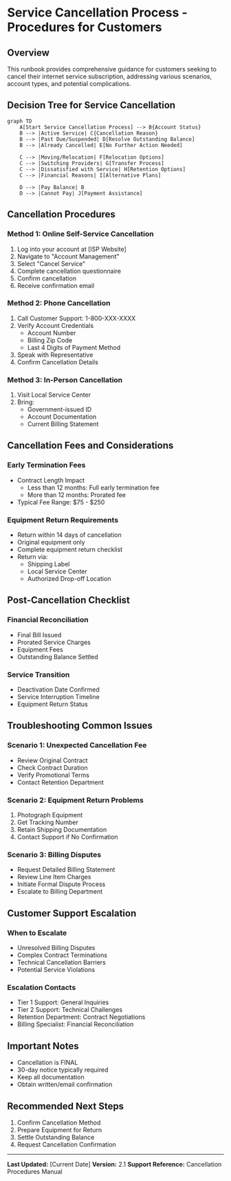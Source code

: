# Service Cancellation Process - Procedures for Customers

## Overview
This runbook provides comprehensive guidance for customers seeking to cancel their internet service subscription, addressing various scenarios, account types, and potential complications.

## Decision Tree for Service Cancellation

```mermaid
graph TD
    A[Start Service Cancellation Process] --> B{Account Status}
    B --> |Active Service| C{Cancellation Reason}
    B --> |Past Due/Suspended| D[Resolve Outstanding Balance]
    B --> |Already Cancelled| E[No Further Action Needed]
    
    C --> |Moving/Relocation| F[Relocation Options]
    C --> |Switching Providers| G[Transfer Process]
    C --> |Dissatisfied with Service| H[Retention Options]
    C --> |Financial Reasons| I[Alternative Plans]
    
    D --> |Pay Balance| B
    D --> |Cannot Pay| J[Payment Assistance]
```

## Cancellation Procedures

### Method 1: Online Self-Service Cancellation
1. Log into your account at [ISP Website]
2. Navigate to "Account Management"
3. Select "Cancel Service"
4. Complete cancellation questionnaire
5. Confirm cancellation
6. Receive confirmation email

### Method 2: Phone Cancellation
1. Call Customer Support: 1-800-XXX-XXXX
2. Verify Account Credentials
   - Account Number
   - Billing Zip Code
   - Last 4 Digits of Payment Method
3. Speak with Representative
4. Confirm Cancellation Details

### Method 3: In-Person Cancellation
1. Visit Local Service Center
2. Bring:
   - Government-issued ID
   - Account Documentation
   - Current Billing Statement

## Cancellation Fees and Considerations

### Early Termination Fees
- Contract Length Impact
  - Less than 12 months: Full early termination fee
  - More than 12 months: Prorated fee
- Typical Fee Range: $75 - $250

### Equipment Return Requirements
- Return within 14 days of cancellation
- Original equipment only
- Complete equipment return checklist
- Return via:
  - Shipping Label
  - Local Service Center
  - Authorized Drop-off Location

## Post-Cancellation Checklist

### Financial Reconciliation
- Final Bill Issued
- Prorated Service Charges
- Equipment Fees
- Outstanding Balance Settled

### Service Transition
- Deactivation Date Confirmed
- Service Interruption Timeline
- Equipment Return Status

## Troubleshooting Common Issues

### Scenario 1: Unexpected Cancellation Fee
- Review Original Contract
- Check Contract Duration
- Verify Promotional Terms
- Contact Retention Department

### Scenario 2: Equipment Return Problems
1. Photograph Equipment
2. Get Tracking Number
3. Retain Shipping Documentation
4. Contact Support if No Confirmation

### Scenario 3: Billing Disputes
- Request Detailed Billing Statement
- Review Line Item Charges
- Initiate Formal Dispute Process
- Escalate to Billing Department

## Customer Support Escalation

### When to Escalate
- Unresolved Billing Disputes
- Complex Contract Terminations
- Technical Cancellation Barriers
- Potential Service Violations

### Escalation Contacts
- Tier 1 Support: General Inquiries
- Tier 2 Support: Technical Challenges
- Retention Department: Contract Negotiations
- Billing Specialist: Financial Reconciliation

## Important Notes
- Cancellation is FINAL
- 30-day notice typically required
- Keep all documentation
- Obtain written/email confirmation

## Recommended Next Steps
1. Confirm Cancellation Method
2. Prepare Equipment for Return
3. Settle Outstanding Balance
4. Request Cancellation Confirmation

---

**Last Updated:** [Current Date]
**Version:** 2.1
**Support Reference:** Cancellation Procedures Manual